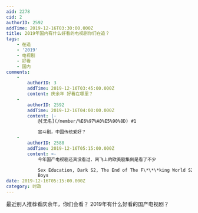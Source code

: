 ```yaml
---
aid: 2278
cid: 2
authorID: 2592
addTime: 2019-12-16T03:30:00.000Z
title: 2019年国内有什么好看的电视剧你们在追？
tags:
    - 在追
    - '2019'
    - 电视剧
    - 好看
    - 国内
comments:
    -
        authorID: 3
        addTime: 2019-12-16T03:45:00.000Z
        content: 庆余年 好看在哪里？
    -
        authorID: 2592
        addTime: 2019-12-16T04:00:00.000Z
        content: |-
            @[无名](/member/%E6%97%A0%E5%90%8D) #1

            宫斗剧，中国传统爱好？
    -
        authorID: 2588
        addTime: 2019-12-16T05:15:00.000Z
        content: >-
            今年国产电视剧还真没看过，网飞上的欧美剧集倒是看了不少  

            Sex Education, Dark S2, The End of The F\*\*\*king World S2, The
            Boys
date: 2019-12-16T05:15:00.000Z
category: 时政
---
```


最近别人推荐看庆余年，你们会看？ 2019年有什么好看的国产电视剧？
